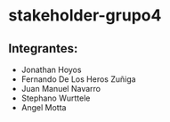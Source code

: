 # stakeholder-grupo4

## Integrantes:

- Jonathan Hoyos
- Fernando De Los Heros Zuñiga
- Juan Manuel Navarro
- Stephano Wurttele
- Angel Motta
